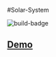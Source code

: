 #Solar-System

![build-badge](https://travis-ci.org/Lunik/Solar-System.svg)

## [Demo](http://lunik.xyz/dev/solar-system/)
